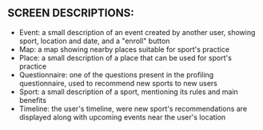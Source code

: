 
## SCREEN DESCRIPTIONS:

- Event: a small description of an event created by another user, showing sport, location and date, and a "enroll" button
- Map: a map showing nearby places suitable for sport's practice
- Place: a small description of a place that can be used for sport's practice
- Questionnaire: one of the questions present in the profiling questionnaire, used to recommend new sports to new users
- Sport: a small description of a sport, mentioning its rules and main benefits
- Timeline: the user's timeline, were new sport's recommendations are displayed along with upcoming events near the user's location
